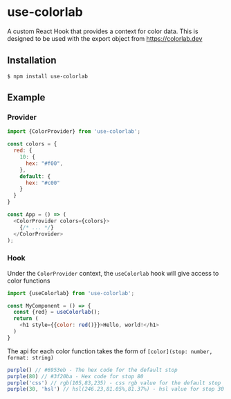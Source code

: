 # use-colorlab

A custom React Hook that provides a context for color data. This is designed to be used with the export object from https://colorlab.dev 
## Installation

```
$ npm install use-colorlab
```

## Example

### Provider

```javascript
import {ColorProvider} from 'use-colorlab';

const colors = {
  red: {
    10: {
      hex: "#f00",
    },
    default: {
      hex: "#c00"
    }
  }
}

const App = () => (
  <ColorProvider colors={colors}>
    {/* ... */}
  </ColorProvider>
);
```

### Hook

Under the `ColorProvider` context, the `useColorlab` hook will give access to color functions

```javascript
import {useColorlab} from 'use-colorlab';

const MyComponent = () => {
  const {red} = useColorlab();
  return (
    <h1 style={{color: red()}}>Hello, world!</h1>
  )
}
```

The api for each color function takes the form of `[color](stop: number, format: string)`

```javascript
purple() // #6953eb - The hex code for the default stop
purple(80) // #3f20ba - Hex code for stop 80
purple('css') // rgb(105,83,235) - css rgb value for the default stop
purple(30, 'hsl') // hsl(246.23,81.05%,81.37%) - hsl value for stop 30
```


